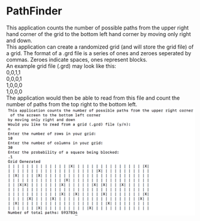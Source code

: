 # PathFinder
This application counts the number of possible paths from the upper right hand corner of the grid to the bottom left hand corner by moving only right and down.  
This application can create a randomized grid (and will store the grid file) of a grid. The format of a .grd file is a series of ones and zeroes seperated by commas. Zeroes indicate spaces, ones represent blocks.  
An example grid file (.grd) may look like this:  
0,0,1,1  
0,0,0,1   
1,0,0,0  
1,0,0,0  
The application would then be able to read from this file and count the number of paths from the top right to the bottom left.  
![PathFinder in terminal](https://github.com/andysknoblock/PathFinder/blob/master/PathFinder.png)
